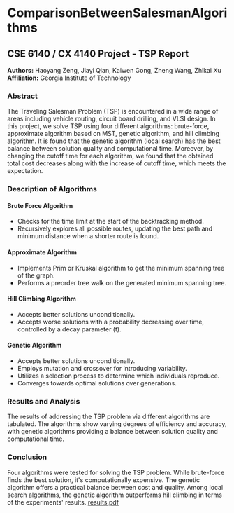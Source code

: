 # ComparisonBetweenSalesmanAlgorithms

## CSE 6140 / CX 4140 Project - TSP Report

**Authors:** Haoyang Zeng, Jiayi Qian, Kaiwen Gong, Zheng Wang, Zhikai Xu  
**Affiliation:** Georgia Institute of Technology

### Abstract

The Traveling Salesman Problem (TSP) is encountered in a wide range of areas including vehicle routing, circuit board drilling, and VLSI design. In this project, we solve TSP using four different algorithms: brute-force, approximate algorithm based on MST, genetic algorithm, and hill climbing algorithm. It is found that the genetic algorithm (local search) has the best balance between solution quality and computational time. Moreover, by changing the cutoff time for each algorithm, we found that the obtained total cost decreases along with the increase of cutoff time, which meets the expectation.

### Description of Algorithms

#### Brute Force Algorithm

- Checks for the time limit at the start of the backtracking method.
- Recursively explores all possible routes, updating the best path and minimum distance when a shorter route is found.

#### Approximate Algorithm

- Implements Prim or Kruskal algorithm to get the minimum spanning tree of the graph.
- Performs a preorder tree walk on the generated minimum spanning tree.

#### Hill Climbing Algorithm

- Accepts better solutions unconditionally.
- Accepts worse solutions with a probability decreasing over time, controlled by a decay parameter \(t\).

#### Genetic Algorithm

- Accepts better solutions unconditionally.
- Employs mutation and crossover for introducing variability.
- Utilizes a selection process to determine which individuals reproduce.
- Converges towards optimal solutions over generations.

### Results and Analysis

The results of addressing the TSP problem via different algorithms are tabulated. The algorithms show varying degrees of efficiency and accuracy, with genetic algorithms providing a balance between solution quality and computational time.

### Conclusion

Four algorithms were tested for solving the TSP problem. While brute-force finds the best solution, it's computationally expensive. The genetic algorithm offers a practical balance between cost and quality. Among local search algorithms, the genetic algorithm outperforms hill climbing in terms of the experiments' results.
[results.pdf](https://github.com/Keviniscaiji/ComparisonBetweenSalesmanAlgorithms/files/13587627/results.pdf)
